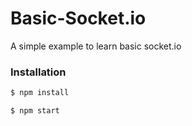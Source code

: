 # Basic-Socket.io
A simple example to learn basic socket.io

### Installation

```sh
$ npm install
```

```sh
$ npm start
```
